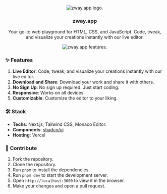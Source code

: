<div align="center">

![zway.app logo.](https://zway.vercel.app/favicon.ico)

<h3>zway.app</h3>
<p>
    Your go-to web playground for HTML, CSS, and JavaScript. Code, tweak, and visualize your creations instantly with our live editor.
</p>
</div>

<div align="center">

![zway.app features.](https://i.ibb.co/Pm5C37H/zway-app.png)

</div>

### ✨ **Features**

1. **Live Editor**: Code, tweak, and visualize your creations instantly with our live editor.
2. **Download and Share**: Download your work and share it with others.
3. **No Sign Up**: No sign up required. Just start coding.
4. **Responsive**: Works on all devices.
5. **Customizable**: Customize the editor to your liking. 

### 🛠️ Stack

- **Techs**: Next.js, Tailwind CSS, Monaco Editor.
- **Components**: [shadcn/ui](https://ui.shadcn.com)
- **Hosting**: Vercel

### 🚀 **Contribute**

1. Fork the repository.
2. Clone the repository.
3. Run `pnpm` to install the dependencies.
4. Run `pnpm dev` to start the development server.
5. Open `http://localhost:3000` to view it in the browser.
6. Make your changes and open a pull request.